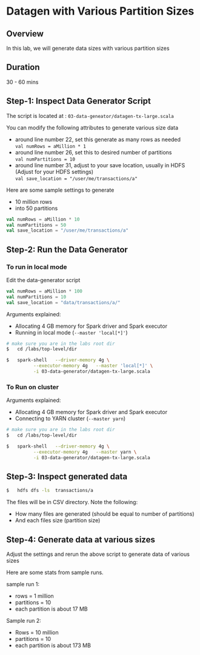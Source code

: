 <link rel='stylesheet' href='../assets/css/main.css'/>

# Datagen with Various Partition Sizes

## Overview

In this lab, we will generate data sizes with various partition sizes

## Duration

30 - 60 mins

## Step-1: Inspect Data Generator Script

The script is located at : `03-data-geneator/datagen-tx-large.scala`

You can modify the following attributes to generate various size data

- around line number 22, set this generate as many rows as needed  
`val numRows = aMillion * 1`
- around line number 26,  set this to desired number of partitions  
`val numPartitions = 10`  
- around line number 31,  adjust to your save location, usually in HDFS (Adjust for your HDFS settings)  
`val save_location = "/user/me/transactions/a"`

Here are some sample settings to generate 
- 10 million rows
- into 50 partitions

```scala
val numRows = aMillion * 10
val numPartitions = 50
val save_location = "/user/me/transactions/a"
```

## Step-2: Run the Data Generator

### To run in local mode

Edit the data-generator script

```scala
val numRows = aMillion * 100
val numPartitions = 10
val save_location = "data/transactions/a/"
```

Arguments explained:

- Allocating 4 GB memory for Spark driver and Spark executor
- Running in local mode (`--master 'local[*]'`)

```bash
# make sure you are in the labs root dir
$   cd /labs/top-level/dir

$   spark-shell   --driver-memory 4g \
          --executor-memory 4g   --master 'local[*]' \
          -i 03-data-generator/datagen-tx-large.scala

```

### To Run on cluster

Arguments explained:
- Allocating 4 GB memory for Spark driver and Spark executor
- Connecting to YARN cluster (`--master yarn`)

```bash
# make sure you are in the labs root dir
$   cd /labs/top-level/dir

$   spark-shell   --driver-memory 4g \
          --executor-memory 4g   --master yarn \
          -i 03-data-generator/datagen-tx-large.scala

```

## Step-3: Inspect generated data

```bash
$   hdfs dfs -ls  transactions/a
```

The files will be in CSV directory.  Note the following:

- How many files are generated (should be equal to number of partitions)
- And each files size (partition size)

## Step-4: Generate data at various sizes

Adjust the settings and rerun the above script to generate data of various sizes


Here are some stats from  sample runs.

sample run 1:

- rows = 1 million
- partitions = 10
- each partition is about 17 MB

Sample run 2:

- Rows = 10 million
- partitions = 10
- each partition is about 173 MB